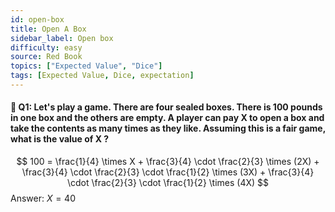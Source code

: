 ```yaml
---
id: open-box
title: Open A Box
sidebar_label: Open box
difficulty: easy
source: Red Book
topics: ["Expected Value", "Dice"]
tags: [Expected Value, Dice, expectation]
---
```

#### 📖 Q1: Let's play a game. There are four sealed boxes. There is 100 pounds in one box and the others are empty. A player can pay X to open a box and take the contents as many times as they like. Assuming this is a fair game, what is the value of X ?
$$
100 = \frac{1}{4} \times X + \frac{3}{4} \cdot \frac{2}{3}  \times (2X) + \frac{3}{4} \cdot \frac{2}{3} \cdot \frac{1}{2} \times (3X) + \frac{3}{4} \cdot \frac{2}{3} \cdot \frac{1}{2} \times (4X)
$$
Answer: $X = 40$
